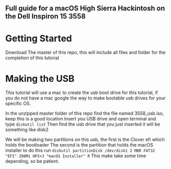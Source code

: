 Full guide for a macOS High Sierra Hackintosh on the Dell Inspiron 15 3558
---
# Getting Started
Download The master of this repo, this will include all files and folder for the completion of this tutorial

# Making the USB

This tutorial will use a mac to create the usb boot drive for this tutorial, if you do not have a mac google the way to make bootable usb drives for your specific OS.

In the unzipped master folder of this repo find the file named 3558_usb.iso, keep this is a good location
Insert you USB drive and open terminal and type
`diskutil list`
Then find the usb drive that you just inserted it will be something like disk2

We will be making two partitions on this usb, the first is the Clover efi which holds the bootloader
The second is the partition that holds the macOS installer
to do this run
`diskutil partitionDisk /dev/disk1 2 MBR FAT32 "EFI" 200Mi HFS+J "macOS Installer" R`
This make take some time depending, so be patient.
